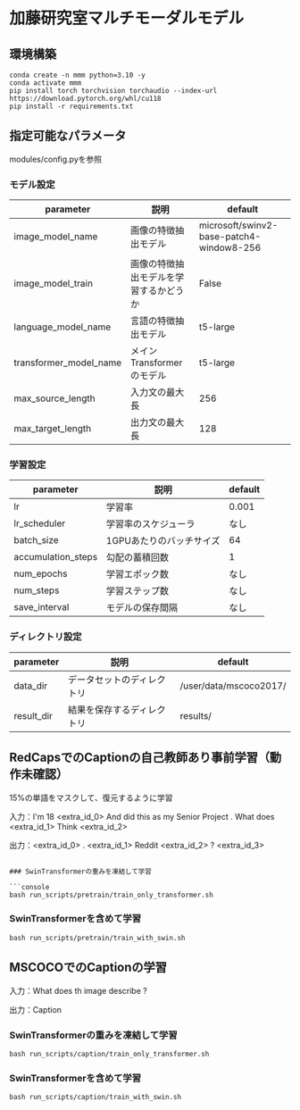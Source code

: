 # 加藤研究室マルチモーダルモデル

## 環境構築
```console
conda create -n mmm python=3.10 -y
conda activate mmm
pip install torch torchvision torchaudio --index-url https://download.pytorch.org/whl/cu118
pip install -r requirements.txt
```


## 指定可能なパラメータ
modules/config.pyを参照

### モデル設定

| parameter | 説明 | default |
| - | - | - |
| image_model_name | 画像の特徴抽出モデル | microsoft/swinv2-base-patch4-window8-256 |
| image_model_train | 画像の特徴抽出モデルを学習するかどうか | False |
| language_model_name | 言語の特徴抽出モデル | t5-large |
| transformer_model_name | メインTransformerのモデル | t5-large |
| max_source_length | 入力文の最大長 | 256 |
| max_target_length | 出力文の最大長 | 128 |

### 学習設定

| parameter | 説明 | default |
| - | - | - |
| lr | 学習率 | 0.001 |
| lr_scheduler | 学習率のスケジューラ | なし |
| batch_size | 1GPUあたりのバッチサイズ | 64 |
| accumulation_steps | 勾配の蓄積回数 | 1 |
| num_epochs | 学習エポック数 | なし |
| num_steps | 学習ステップ数 | なし |
| save_interval | モデルの保存間隔 | なし |

### ディレクトリ設定
| parameter | 説明 | default |
| - | - | - |
| data_dir | データセットのディレクトリ | /user/data/mscoco2017/ |
| result_dir | 結果を保存するディレクトリ | results/ |


## RedCapsでのCaptionの自己教師あり事前学習（動作未確認）

15%の単語をマスクして、復元するように学習

入力：I'm 18 <extra_id_0> And did this as my Senior Project . What does <extra_id_1> Think <extra_id_2>

出力：<extra_id_0> . <extra_id_1> Reddit <extra_id_2> ? <extra_id_3>

```console

### SwinTransformerの重みを凍結して学習

```console
bash run_scripts/pretrain/train_only_transformer.sh
```

### SwinTransformerを含めて学習

```console
bash run_scripts/pretrain/train_with_swin.sh
```


## MSCOCOでのCaptionの学習

入力：What does th image describe ?

出力：Caption

### SwinTransformerの重みを凍結して学習

```console
bash run_scripts/caption/train_only_transformer.sh
```

### SwinTransformerを含めて学習

```console
bash run_scripts/caption/train_with_swin.sh
```